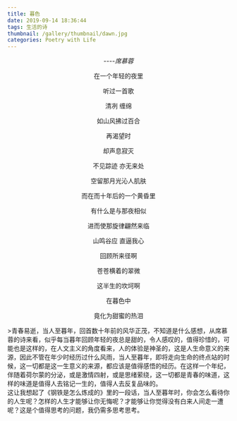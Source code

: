 ```yaml
---
title: 暮色
date: 2019-09-14 18:36:44
tags: 生活的诗
thumbnail: /gallery/thumbnail/dawn.jpg
categories: Poetry with Life
---
```

<div align=center>

*----席慕蓉*<br>

在一个年轻的夜里<br>

听过一首歌<br>

清冽 缠绵<br>

如山风拂过百合<br>

再渴望时<br>

却声息寂灭<br>

不见踪迹 亦无来处<br>

空留那月光沁人肌肤<br>

而在而十年后的一个黄昏里<br>

有什么是与那夜相似<br>

进而使那旋律翩然来临<br>

山鸣谷应 直逼我心<br>

回顾所来径啊<br>

苍苍横着的翠微<br>

这半生的坎坷啊<br>

在暮色中<br>

竟化为甜蜜的热泪<br>
</div>
<!--more-->
>青春易逝，当人至暮年，回首数十年前的风华正茂，不知道是什么感想，从席慕蓉的诗来看，似乎每当暮年回顾年轻的夜总是甜的，令人感叹的，值得珍惜的，可能也是这样的，在人文主义的角度看来，人的体验是神圣的，这是人生命意义的来源，因此不管在年少时经历过什么风雨，当人至暮年，即将走向生命的终点站的时候，这一切都是这一生意义的来源，都应该是值得感悟的经历。在这样一个年纪，伴随着荷尔蒙的分泌，或是激情四射，或是思绪萦绕，这一切都是青春的味道，这样的味道是值得人去铭记一生的，值得人去反复品味的。<br>这让我想起了《钢铁是怎么炼成的》里的一段话，当人至暮年时，你会怎么看待你的人生呢？怎样的人生才能够让你无悔呢？才能够让你觉得没有白来人间走一遭呢？这是个值得思考的问题，我仍需多思考思考。